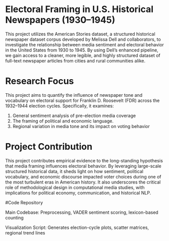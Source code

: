 # Electoral Framing in U.S. Historical Newspapers (1930–1945)


This project utilizes the American Stories dataset, a structured historical newspaper dataset 
corpus developed by Melissa Dell and collaborators, to investigate the relationship 
between media sentiment and electoral behavior in the United States from 1930 to 1945.
By using Dell’s enhanced pipeline, we gain access to a cleaner, more legible, and highly 
structured dataset of full-text newspaper articles from cities and rural communities alike.



# Research Focus

This project aims to quantify the influence of newspaper tone and vocabulary on electoral support for 
Franklin D. Roosevelt (FDR) across the 1932–1944 election cycles. Specifically, it examines:

1. General sentiment analysis of pre-election media coverage
2. The framing of political and economic language.
3. Regional variation in media tone and its impact on voting behavior


# Project Contribution
This project contributes empirical evidence to the long-standing hypothesis that media framing influences 
electoral behavior. By leveraging large-scale structured historical data, it sheds light on how sentiment, 
political vocabulary, and economic discourse impacted voter choices during one of the most turbulent eras in 
American history. It also underscores the critical role of methodological design in computational media studies, 
with implications for political economy, communication, and historical NLP.

#Code Repository

Main Codebase: Preprocessing, VADER sentiment scoring, lexicon-based counting

Visualization Script: Generates election-cycle plots, scatter matrices, regional trend lines

